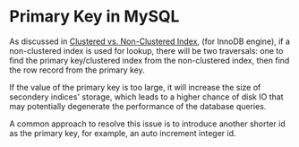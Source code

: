 # Primary Key in MySQL

As discussed in [Clustered vs. Non-Clustered Index](https://github.com/refinedcoding/CruelFundamental/blob/main/homework/0707/%F0%9F%90%94%F0%9F%92%A3.md), (for InnoDB engine), if a non-clustered index is used for lookup, there will be two traversals: one to find the primary key/clustered index from the non-clustered index, then find the row record from the primary key.

If the value of the primary key is too large, it will increase the size of secondery indices' storage, which leads to a higher chance of disk IO that may potentially degenerate the performance of the database queries.

A common approach to resolve this issue is to introduce another shorter id as the primary key, for example, an auto increment integer id.
